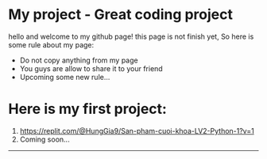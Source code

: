 # My project - Great coding project
hello and welcome to my github page! this page is not finish yet, 
So here is some rule about my page:
- Do not copy anything from my page
- You guys are allow to share it to your friend
- Upcoming some new rule...
# Here is my first project:
1. https://replit.com/@HungGia9/San-pham-cuoi-khoa-LV2-Python-1?v=1
2. Coming soon...
----------------------------------------------------------------
